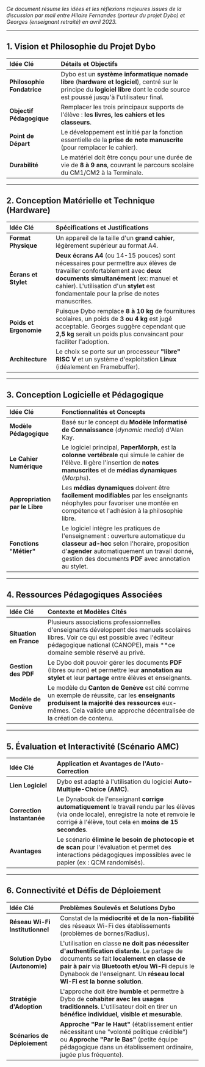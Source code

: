*Ce document résume les idées et les réflexions majeures issues de la discussion par mail entre Hilaire Fernandes (porteur du projet Dybo) et Georges (enseignant retraité) en avril 2023.*

***

## 1. Vision et Philosophie du Projet Dybo

| Idée Clé | Détails et Objectifs |
| :--- | :--- |
| **Philosophie Fondatrice** | Dybo est un **système informatique nomade libre** (**hardware et logiciel**), centré sur le principe du **logiciel libre** dont le code source est poussé jusqu'à l'utilisateur final. |
| **Objectif Pédagogique** | Remplacer les trois principaux supports de l'élève : **les livres, les cahiers et les classeurs**. |
| **Point de Départ** | Le développement est initié par la fonction essentielle de la **prise de note manuscrite** (pour remplacer le cahier). |
| **Durabilité** | Le matériel doit être conçu pour une durée de vie de **8 à 9 ans**, couvrant le parcours scolaire du CM1/CM2 à la Terminale. |

***

## 2. Conception Matérielle et Technique (Hardware)

| Idée Clé | Spécifications et Justifications |
| :--- | :--- |
| **Format Physique** | Un appareil de la taille d'un **grand cahier**, légèrement supérieur au format A4. |
| **Écrans et Stylet** | **Deux écrans A4** (ou 14-15 pouces) sont nécessaires pour permettre aux élèves de travailler confortablement avec **deux documents simultanément** (ex: manuel et cahier). L'utilisation d'un **stylet** est fondamentale pour la prise de notes manuscrites. |
| **Poids et Ergonomie** | Puisque Dybo remplace **8 à 10 kg** de fournitures scolaires, un poids de **3 ou 4 kg** est jugé acceptable. Georges suggère cependant que **2,5 kg** serait un poids plus convaincant pour faciliter l'adoption. |
| **Architecture** | Le choix se porte sur un processeur **"libre" RISC V** et un système d'exploitation **Linux** (idéalement en Framebuffer). |

***

## 3. Conception Logicielle et Pédagogique

| Idée Clé | Fonctionnalités et Concepts |
| :--- | :--- |
| **Modèle Pédagogique** | Basé sur le concept du **Modèle Informatisé de Connaissance** (*dynamic media*) d'Alan Kay. |
| **Le Cahier Numérique** | Le logiciel principal, **PaperMorph**, est la **colonne vertébrale** qui simule le cahier de l'élève. Il gère l'insertion de **notes manuscrites** et de **médias dynamiques** (*Morphs*). |
| **Appropriation par le Libre** | Les **médias dynamiques** doivent être **facilement modifiables** par les enseignants néophytes pour favoriser une montée en compétence et l'adhésion à la philosophie libre. |
| **Fonctions "Métier"** | Le logiciel intègre les pratiques de l'enseignement : ouverture automatique du **classeur ad-hoc** selon l'horaire, proposition d'**agender** automatiquement un travail donné, gestion des documents **PDF** avec annotation au stylet. |

***

## 4. Ressources Pédagogiques Associées

| Idée Clé | Contexte et Modèles Cités |
| :--- | :--- |
| **Situation en France** | Plusieurs associations professionnelles d'enseignants développent des manuels scolaires libres. Voir ce qui est possible avec l'éditeur pédagogique national (CANOPE), mais **ce domaine semble réservé au privé. |
| **Gestion des PDF** | Le Dybo doit pouvoir gérer les documents **PDF** (libres ou non) et permettre leur **annotation au stylet** et leur **partage** entre élèves et enseignants. |
| **Modèle de Genève** | Le modèle du **Canton de Genève** est cité comme un exemple de réussite, car les **enseignants produisent la majorité des ressources** eux-mêmes. Cela valide une approche décentralisée de la création de contenu. |

***

## 5. Évaluation et Interactivité (Scénario AMC)

| Idée Clé | Application et Avantages de l'Auto-Correction |
| :--- | :--- |
| **Lien Logiciel** | Dybo est adapté à l'utilisation du logiciel **Auto-Multiple-Choice (AMC)**. |
| **Correction Instantanée** | Le Dynabook de l'enseignant **corrige automatiquement** le travail rendu par les élèves (via onde locale), enregistre la note et renvoie le corrigé à l'élève, tout cela en **moins de 15 secondes**. |
| **Avantages** | Le scénario **élimine le besoin de photocopie et de scan** pour l'évaluation et permet des interactions pédagogiques impossibles avec le papier (ex : QCM randomisés). |

***

## 6. Connectivité et Défis de Déploiement

| Idée Clé | Problèmes Soulevés et Solutions Dybo |
| :--- | :--- |
| **Réseau Wi-Fi Institutionnel** | Constat de la **médiocrité et de la non-fiabilité** des réseaux Wi-Fi des établissements (problèmes de bornes/Radius). |
| **Solution Dybo (Autonomie)** | L'utilisation en classe **ne doit pas nécessiter d'authentification distante**. Le partage de documents se fait **localement en classe de pair à pair** via **Bluetooth et/ou Wi-Fi** depuis le Dynabook de l'enseignant. Un **réseau local Wi-Fi est la bonne solution**. |
| **Stratégie d'Adoption** | L'approche doit être **humble** et permettre à Dybo de **cohabiter avec les usages traditionnels**. L'utilisateur doit en tirer un **bénéfice individuel, visible et mesurable**. |
| **Scénarios de Déploiement** | **Approche "Par le Haut"** (établissement entier nécessitant une "volonté politique crédible") ou **Approche "Par le Bas"** (petite équipe pédagogique dans un établissement ordinaire, jugée plus fréquente). |
